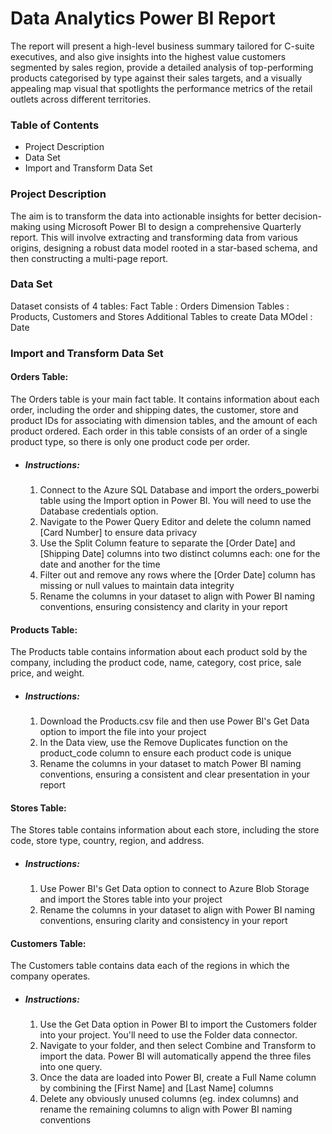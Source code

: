 # Data Analytics Power BI Report
The report will present a high-level business summary tailored for C-suite executives, and also give insights into the highest value customers segmented by sales region, provide a detailed analysis of top-performing products categorised by type against their sales targets, and a visually appealing map visual that spotlights the performance metrics of the retail outlets across different territories.

### Table of Contents
* Project Description
* Data Set
* Import and Transform Data Set

### Project Description
The aim is to transform the data into actionable insights for better decision-making using Microsoft Power BI to design a comprehensive Quarterly report. 
This will involve extracting and transforming data from various origins, designing a robust data model rooted in a star-based schema, and then constructing a multi-page report.

### Data Set
Dataset consists of 4 tables: 
Fact Table : Orders
Dimension Tables : Products, Customers and Stores
Additional Tables to create Data MOdel : Date

### Import and Transform Data Set

#### Orders Table:  
The Orders table is your main fact table. It contains information about each order, including the order and shipping dates, the customer, store and product IDs for associating with dimension tables, and the amount of each product ordered. Each order in this table consists of an order of a single product type, so there is only one product code per order.
* ##### Instructions: 
  1. Connect to the Azure SQL Database and import the orders_powerbi table using the Import option in Power BI. You will need to use the Database credentials option.
  2. Navigate to the Power Query Editor and delete the column named [Card Number] to ensure data privacy
  3. Use the Split Column feature to separate the [Order Date] and [Shipping Date] columns into two distinct columns each: one for the date and another for the time
  4. Filter out and remove any rows where the [Order Date] column has missing or null values to maintain data integrity
  5. Rename the columns in your dataset to align with Power BI naming conventions, ensuring consistency and clarity in your report

#### Products Table: 
The Products table contains information about each product sold by the company, including the product code, name, category, cost price, sale price, and weight.
* ##### Instructions:
  1. Download the Products.csv file  and then use Power BI's Get Data option to import the file into your project
  2. In the Data view, use the Remove Duplicates function on the product_code column to ensure each product code is unique
  3. Rename the columns in your dataset to match Power BI naming conventions, ensuring a consistent and clear presentation in your report
 
#### Stores Table:
The Stores table contains information about each store, including the store code, store type, country, region, and address.
* ##### Instructions:
  1. Use Power BI's Get Data option to connect to Azure Blob Storage and import the Stores table into your project
  2. Rename the columns in your dataset to align with Power BI naming conventions, ensuring clarity and consistency in your report
 
#### Customers Table:
The Customers table contains data each of the regions in which the company operates.
* ##### Instructions:
  1. Use the Get Data option in Power BI to import the Customers folder into your project. You'll need to use the Folder data connector.
  2. Navigate to your folder, and then select Combine and Transform to import the data. Power BI will automatically append the three files into one query.
  3. Once the data are loaded into Power BI, create a Full Name column by combining the [First Name] and [Last Name] columns
  4. Delete any obviously unused columns (eg. index columns) and rename the remaining columns to align with Power BI naming conventions

